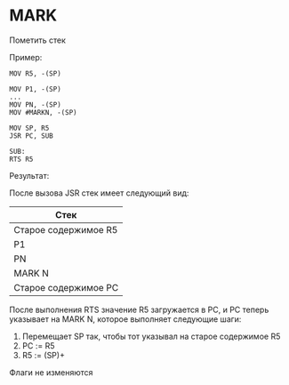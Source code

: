 # MARK

Пометить стек

Пример:

```
MOV R5, -(SP)

MOV P1, -(SP)
...
MOV PN, -(SP)
MOV #MARKN, -(SP)

MOV SP, R5
JSR PC, SUB

SUB:
RTS R5
```

Результат:

После вызова JSR стек имеет следующий вид:

| Стек                 |
|----------------------|
| Старое содержимое R5 |
| P1                   |
| PN                   |
| MARK N               |
| Старое содержимое PC |

После выполнения RTS значение R5 загружается в PC, и PC теперь указывает на MARK N, которое выполняет следующие шаги:

1. Перемещает SP так, чтобы тот указывал на старое содержимое R5
2. PC := R5
3. R5 := (SP)+

Флаги не изменяются